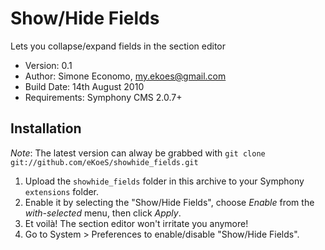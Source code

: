 # Show/Hide Fields

Lets you collapse/expand fields in the section editor

- Version: 0.1
- Author: Simone Economo, my.ekoes@gmail.com
- Build Date: 14th August 2010
- Requirements: Symphony CMS 2.0.7+

## Installation

_Note_: The latest version can alway be grabbed with `git clone git://github.com/eKoeS/showhide_fields.git`

1. Upload the `showhide_fields` folder in this archive to your Symphony `extensions` folder.
2. Enable it by selecting the "Show/Hide Fields", choose _Enable_ from the _with-selected_ menu, then click _Apply_.
3. Et voilà! The section editor won't irritate you anymore!
4. Go to System > Preferences to enable/disable "Show/Hide Fields".
